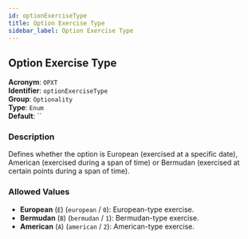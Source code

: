 ```yaml
---
id: optionExerciseType
title: Option Exercise Type
sidebar_label: Option Exercise Type
---
```


## Option Exercise Type

**Acronym**: `OPXT`  
**Identifier**: `optionExerciseType`  
**Group**: `Optionality`  
**Type**: `Enum`  
**Default**: ``  

### Description
Defines whether the option is European (exercised at a specific date), American (exercised during a span of time) or Bermudan (exercised at certain points during a span of time).

### Allowed Values
- **European** (`E`) (`european` / `0`): European-type exercise.
- **Bermudan** (`B`) (`bermudan` / `1`): Bermudan-type exercise.
- **American** (`A`) (`american` / `2`): American-type exercise.
